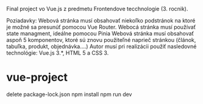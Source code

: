 Final project vo Vue.js z predmetu Frontendove tecchnologie (3. rocnik).

Poziadavky: 
Webová stránka musí obsahovať niekoľko podstránok na ktoré je možné sa presunúť pomocou Vue Router.
Webocá stránka musí používať state managment, ideálne pomocou Pinia
Webová stránka musí obsahovať aspoň 5 komponentov, ktoré sú znovu použiteľné naprieč stránkou (článok, tabuľka, produkt, objednávka....)
Autor musí pri realizácii použiť nasledovné technológie: Vue.js 3.*, HTML 5 a CSS 3.


# vue-project
delete package-lock.json
npm install
npm run dev


